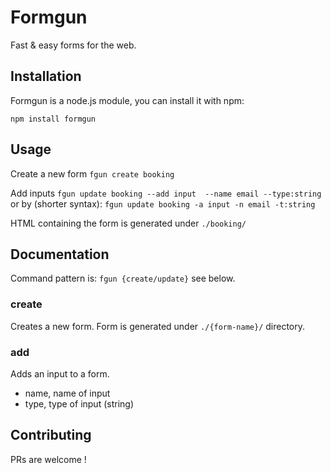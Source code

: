 # Formgun

Fast & easy forms for the web.

## Installation

Formgun is a node.js module, you can install it with npm:

````npm install formgun````

## Usage

 Create a new form
````fgun create booking````

Add inputs
````fgun update booking --add input  --name email --type:string````
or by (shorter syntax):
````fgun update booking -a input -n email -t:string````

HTML containing the form is generated under ````./booking/````

## Documentation

Command pattern is: ````fgun {create/update}```` see below.

### create
Creates a new form. Form is generated under ````./{form-name}/```` directory.

### add
Adds an input to a form.

* name, name of input
* type, type of input (string)

## Contributing

PRs are welcome !
